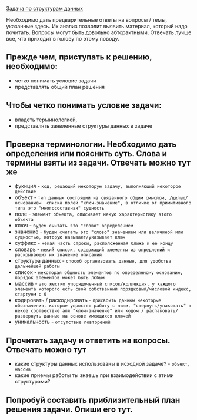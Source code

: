 [Задача по структурам данных](TASK.md)

Необходимо дать предварительные ответы на вопросы / темы, указанные здесь.
Их анализ позволит выявить материал, который надо почитать. Вопросы могут быть довольно абтсрактными. Отвечать лучше все, что приходит в голову по этому поводу.

## Прежде чем, приступать к решению, необходимо:

- четко понимать условие задачи
- представлять общий план решения

## Чтобы четко понимать условие задачи:

- владеть терминологией,
- представлять заявленные структуры данных в задаче

## Проверка терминологии. Необходимо дать определения или пояснить суть. Слова и термины взяты из задачи. Отвечать можно тут же

- фукнция - `код, решающий некоторую задачу, выполняющий некоторое действие`
- объект - `тип данных состоящий из связанного общим смыслом, /целью/ основанием  списка полей "ключ-значение", в отличие от примитивного типа это "многосоставная" сущность`
- поле - `элемент объекта, описывает некую характеристику этого объекта`
- ключ - `будем считать это "слово" определением`
- значение - `будем считать это "слово" значением или величиной или сущностью, которую называет/указывает ключ`
- суффикс - `некая часть строки, расположенная ближе к ее концу`
- словарь - `некий список, содержащий элементы из опредлений и раскрывающих их значение описаний`
- структура данных - `способ организовать данные, для удобства дальнейшей работы`
- список - `некоторая общность элементов по определнному основанию, порядок элементов может быть любым`
- массив - `это жестко упорядоченный список/коллекция, у каждого элемента которого есть свой собственный порядковый/числовой индекс, стартуем с 0`
- кодировать / раскодировать - `присвоить данным некоторые обозначения, которые упростят работу с ними, "свернуть/упаковать" в некое соотвествие аля "ключ-значение" или кодом / распаковать/развернуть данные на основе имеющихся ключей`
- уникальность - `отсутствие повторений`

## Прочитать задачу и ответить на вопросы. Отвечать можно тут

- какие структуры данных использованы в исходной задаче? - `объект, массив`
- какие приемы работы ты знаешь при взаимодействии с этими структурами?

## Попробуй составить приблизительный план решения задачи. Опиши его тут.
